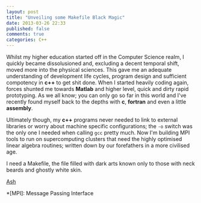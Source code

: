 ```yaml
---
layout: post
title: "Unveiling some Makefile Black Magic"
date: 2013-03-26 22:33
published: false
comments: true
categories: C++ 
---
```


Whilst my higher education started off in the Computer Science realm, I quickly became dissolusioned and, excluding a decent temporal shift, moved more into the physical sciences. This gave me an adequate understanding of development life cycles, program design and sufficient compotency in __c++__ to get shit done. When I started heavily coding again, forces shunted me towards __Matlab__ and higher level, quick and dirty rapid prototyping. As we all know; you can only go so far in this world and I've recently found myself back to the depths with __c__, __fortran__ and even a little __assembly__.

Ultimately though, my __c++__ programs never needed to link to external libraries or worry about machine specific configurations; the `-o` switch was the only one I needed when calling `gcc` pretty much. Now I'm building MPI tools to run on supercomputing clusters that need the highly optimised linear algebra routines; written down by our forefathers in a more civilised age. 

I need a Makefile, the file filled with dark arts known only to those with neck beards and ghostly white skin.

[Ash](http://tuxdude.github.com/)

*[MPI]: Message Passing Interface

